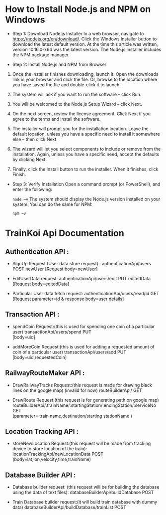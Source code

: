 # How to Install Node.js and NPM on Windows

- Step 1: Download Node.js Installer
  In a web browser, navigate to https://nodejs.org/en/download/. 
  Click the Windows Installer button to download the latest default version. 
  At the time this article was written, version 10.16.0-x64 was the latest version. 
  The Node.js installer includes the NPM package manager.

- Step 2: Install Node.js and NPM from Browser

1. Once the installer finishes downloading, launch it. Open the downloads link in your browser and click the file. Or, browse to the location where you have saved the file and double-click it to launch.

2. The system will ask if you want to run the software – click Run.

3. You will be welcomed to the Node.js Setup Wizard – click Next.

4. On the next screen, review the license agreement. Click Next if you agree to the terms and install the software.

5. The installer will prompt you for the installation location. Leave the default location, unless you have a specific need to install it somewhere else – then click Next.

6. The wizard will let you select components to include or remove from the installation. Again, unless you have a specific need, accept the defaults by clicking Next.

7. Finally, click the Install button to run the installer. When it finishes, click Finish.


- Step 3: Verify Installation
  Open a command prompt (or PowerShell), and enter the following:

  `node –v`
  The system should display the Node.js version installed on your system. You can do the same for NPM:

  `npm –v`









# TrainKoi Api Documentation 


## Authentication API :

- SignUp Request (User data store request) : 
  authenticationApi/users  POST  newUser
  [Request body=newUser]

- EditUserData request:
  authenticationApi/users/edit  PUT  editedData
	[Request body=editedData]

- Particular User data fetch request:
	authenticationApi/users/read/id  GET
	[Request parameter=id & response body=user details]

     

## Transaction API :

- spendCoin Request:(this is used for spending one coin of a particular user)
	transactionApi/users/spend   PUT  
	[body=uid]

- addMoreCoin Request:(this is used for adding a requested amount of coin of a particular user)
	transactionApi/users/add   PUT  
	[body=uid,requestedCoin]

## RailwayRouteMaker API :
- DrawRailwayTracks Request:(this request is made for drawing black lines on the google map) (invalid for now) 
	routeBuilderApi/  GET

- DrawRoute Request:(this request is for generating path on google map)
	routeBuilderApi/:trainName/:startingStation/:endingStation/:serviceNo GET	
	(parameter=  train name,destination/starting stationName )

## Location Tracking API :
- storeNewLocation Request:(this request will be made from tracking device to store location of the train):
	locationTrackingApi/newLocationData  POST  
	(body=lat,lon,velocity,time,trainName)


## Database Builder API :
- Database builder request: (this request will be for building the database using the data of text files):
  databaseBuilderApi/buildDatabase   POST

- Train Database builder request:(it will build train database with dummy data)
  databaseBuilderApi/buildDatabase/trainList   POST